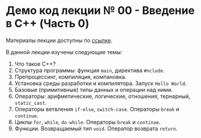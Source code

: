 # Демо код лекции № 00 - Введение в C++ (Часть 0)

Материалы лекции доступны по [ссылке](https://www.notion.so/L00-Introduction-to-C-689f613bb4d94b24b2f64bc3f1cf7c9d).

В данной лекции изучены следующие темы:
1. Что такое C++?
2. Структура программы: функция `main`, директива `#nclude`.
3. Препроцессинг, компиляция, компановка.
4. Установка среды разработки и компилятора. Запуск `Hello World`.
5. Базовые (примитивные) типы данных и операции над ними.
6. Операторы: арифметические, логические, отношения, тернарный, `static_cast`.
7. Операторы ветвления `if-else`, `switch-case`. 
Операторы `break` и `continue`.
8. Циклы `for`, `while`, `do-while`. Операторы `break` и `continue`.
9. Функции. Возвращаемый тип `void`. Оператор возврата `return`.
